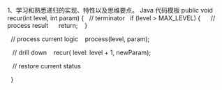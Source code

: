 1、学习和熟悉递归的实现、特性以及思维要点。
Java 代码模板
public void recur(int level, int param) {  
   // terminator   
   if (level > MAX_LEVEL) {
      // process result
      return;
    }
 
 
   // process current logic
    process(level, param);
 
 
    // drill down
    recur( level: level + 1, newParam);
 
    // restore current status
 
   }
